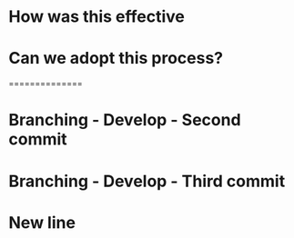 # How was this effective
# Can we adopt this process?

==============


# Branching - Develop - Second commit
# Branching - Develop - Third commit
# New line 
